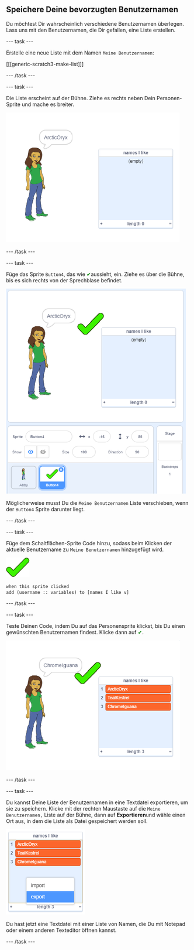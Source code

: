 ## Speichere Deine bevorzugten Benutzernamen

Du möchtest Dir wahrscheinlich verschiedene Benutzernamen überlegen. Lass uns mit den Benutzernamen, die Dir gefallen, eine Liste erstellen.

\--- task \---

Erstelle eine neue Liste mit dem Namen `Meine Benutzernamen`:

[[[generic-scratch3-make-list]]]

\--- /task \---

\--- task \---

Die Liste erscheint auf der Bühne. Ziehe es rechts neben Dein Personen-Sprite und mache es breiter.

![Meine Benutzernamen-Liste mit Größenänderung unten links hervorgehoben](images/usernames-like-stage.png)

\--- /task \---

\--- task \---

Füge das Sprite `Button4`, das wie <span style="color: green;">✔</span>aussieht, ein. Ziehe es über die Bühne, bis es sich rechts von der Sprechblase befindet.

![grünes Häkchen Sprite auf der Bühne neben der Meine Benutzernamen-Liste](images/usernames-tick.png)

Möglicherweise musst Du die `Meine Benutzernamen` Liste verschieben, wenn der `Button4` Sprite darunter liegt.

\--- /task \---

\--- task \---

Füge dem Schaltflächen-Sprite Code hinzu, sodass beim Klicken der aktuelle Benutzername zu `Meine Benutzernamen` hinzugefügt wird.

![Knopf-Sprite](images/button-sprite.png)

```blocks3
when this sprite clicked
add (username :: variables) to [names I like v]
```

\--- /task \---

\--- task \---

Teste Deinen Code, indem Du auf das Personensprite klickst, bis Du einen gewünschten Benutzernamen findest. Klicke dann auf <span style="color: green;">✔</span>.

![Meine Benutzernamen Liste gefüllt](images/usernames-like-list.png)

\--- /task \---

\--- task \---

Du kannst Deine Liste der Benutzernamen in eine Textdatei exportieren, um sie zu speichern. Klicke mit der rechten Maustaste auf die `Meine Benutzernamen,` Liste auf der Bühne, dann auf **Exportieren**und wähle einen Ort aus, in dem die Liste als Datei gespeichert werden soll.

![Listenmenü mit hervorgehobener Exportoption](images/usernames-export.png)

Du hast jetzt eine Textdatei mit einer Liste von Namen, die Du mit Notepad oder einem anderen Texteditor öffnen kannst.

\--- /task \---